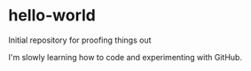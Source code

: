 # hello-world
Initial repository for proofing things out

I'm slowly learning how to code and experimenting with GitHub.
